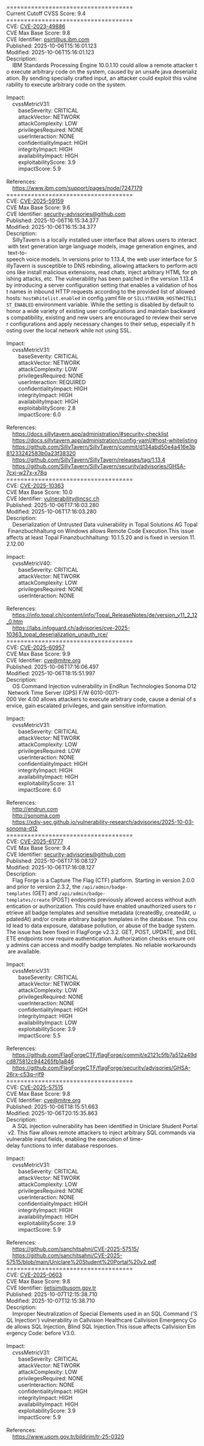 ====================================<br>Current&nbsp;Cutoff&nbsp;CVSS&nbsp;Score:&nbsp;9.4<br>====================================<br>CVE:&nbsp;<a href="https://nvd.nist.gov/vuln/detail/CVE-2023-49886">CVE-2023-49886</a><br>CVE&nbsp;Max&nbsp;Base&nbsp;Score:&nbsp;9.8<br>CVE&nbsp;Identifier:&nbsp;psirt@us.ibm.com<br>Published:&nbsp;2025-10-06T15:16:01.123<br>Modified:&nbsp;2025-10-06T15:16:01.123<br>Description:&nbsp;<br>&nbsp;&nbsp;&nbsp;&nbsp;IBM&nbsp;Standards&nbsp;Processing&nbsp;Engine&nbsp;10.0.1.10&nbsp;could&nbsp;allow&nbsp;a&nbsp;remote&nbsp;attacker&nbsp;to&nbsp;execute&nbsp;arbitrary&nbsp;code&nbsp;on&nbsp;the&nbsp;system,&nbsp;caused&nbsp;by&nbsp;an&nbsp;unsafe&nbsp;java&nbsp;deserialization.&nbsp;By&nbsp;sending&nbsp;specially&nbsp;crafted&nbsp;input,&nbsp;an&nbsp;attacker&nbsp;could&nbsp;exploit&nbsp;this&nbsp;vulnerability&nbsp;to&nbsp;execute&nbsp;arbitrary&nbsp;code&nbsp;on&nbsp;the&nbsp;system.<br><br>Impact:<br>&nbsp;&nbsp;&nbsp;&nbsp;cvssMetricV31:<br>&nbsp;&nbsp;&nbsp;&nbsp;&nbsp;&nbsp;&nbsp;&nbsp;baseSeverity:&nbsp;CRITICAL<br>&nbsp;&nbsp;&nbsp;&nbsp;&nbsp;&nbsp;&nbsp;&nbsp;attackVector:&nbsp;NETWORK<br>&nbsp;&nbsp;&nbsp;&nbsp;&nbsp;&nbsp;&nbsp;&nbsp;attackComplexity:&nbsp;LOW<br>&nbsp;&nbsp;&nbsp;&nbsp;&nbsp;&nbsp;&nbsp;&nbsp;privilegesRequired:&nbsp;NONE<br>&nbsp;&nbsp;&nbsp;&nbsp;&nbsp;&nbsp;&nbsp;&nbsp;userInteraction:&nbsp;NONE<br>&nbsp;&nbsp;&nbsp;&nbsp;&nbsp;&nbsp;&nbsp;&nbsp;confidentialityImpact:&nbsp;HIGH<br>&nbsp;&nbsp;&nbsp;&nbsp;&nbsp;&nbsp;&nbsp;&nbsp;integrityImpact:&nbsp;HIGH<br>&nbsp;&nbsp;&nbsp;&nbsp;&nbsp;&nbsp;&nbsp;&nbsp;availabilityImpact:&nbsp;HIGH<br>&nbsp;&nbsp;&nbsp;&nbsp;&nbsp;&nbsp;&nbsp;&nbsp;exploitabilityScore:&nbsp;3.9<br>&nbsp;&nbsp;&nbsp;&nbsp;&nbsp;&nbsp;&nbsp;&nbsp;impactScore:&nbsp;5.9<br><br>References:&nbsp;<br>&nbsp;&nbsp;&nbsp;&nbsp;https://www.ibm.com/support/pages/node/7247179<br>====================================<br>CVE:&nbsp;<a href="https://nvd.nist.gov/vuln/detail/CVE-2025-59159">CVE-2025-59159</a><br>CVE&nbsp;Max&nbsp;Base&nbsp;Score:&nbsp;9.6<br>CVE&nbsp;Identifier:&nbsp;security-advisories@github.com<br>Published:&nbsp;2025-10-06T16:15:34.377<br>Modified:&nbsp;2025-10-06T16:15:34.377<br>Description:&nbsp;<br>&nbsp;&nbsp;&nbsp;&nbsp;SillyTavern&nbsp;is&nbsp;a&nbsp;locally&nbsp;installed&nbsp;user&nbsp;interface&nbsp;that&nbsp;allows&nbsp;users&nbsp;to&nbsp;interact&nbsp;with&nbsp;text&nbsp;generation&nbsp;large&nbsp;language&nbsp;models,&nbsp;image&nbsp;generation&nbsp;engines,&nbsp;and&nbsp;text-to-speech&nbsp;voice&nbsp;models.&nbsp;In&nbsp;versions&nbsp;prior&nbsp;to&nbsp;1.13.4,&nbsp;the&nbsp;web&nbsp;user&nbsp;interface&nbsp;for&nbsp;SillyTavern&nbsp;is&nbsp;susceptible&nbsp;to&nbsp;DNS&nbsp;rebinding,&nbsp;allowing&nbsp;attackers&nbsp;to&nbsp;perform&nbsp;actions&nbsp;like&nbsp;install&nbsp;malicious&nbsp;extensions,&nbsp;read&nbsp;chats,&nbsp;inject&nbsp;arbitrary&nbsp;HTML&nbsp;for&nbsp;phishing&nbsp;attacks,&nbsp;etc.&nbsp;The&nbsp;vulnerability&nbsp;has&nbsp;been&nbsp;patched&nbsp;in&nbsp;the&nbsp;version&nbsp;1.13.4&nbsp;by&nbsp;introducing&nbsp;a&nbsp;server&nbsp;configuration&nbsp;setting&nbsp;that&nbsp;enables&nbsp;a&nbsp;validation&nbsp;of&nbsp;host&nbsp;names&nbsp;in&nbsp;inbound&nbsp;HTTP&nbsp;requests&nbsp;according&nbsp;to&nbsp;the&nbsp;provided&nbsp;list&nbsp;of&nbsp;allowed&nbsp;hosts:&nbsp;`hostWhitelist.enabled`&nbsp;in&nbsp;config.yaml&nbsp;file&nbsp;or&nbsp;`SILLYTAVERN_HOSTWHITELIST_ENABLED`&nbsp;environment&nbsp;variable.&nbsp;While&nbsp;the&nbsp;setting&nbsp;is&nbsp;disabled&nbsp;by&nbsp;default&nbsp;to&nbsp;honor&nbsp;a&nbsp;wide&nbsp;variety&nbsp;of&nbsp;existing&nbsp;user&nbsp;configurations&nbsp;and&nbsp;maintain&nbsp;backwards&nbsp;compatibility,&nbsp;existing&nbsp;and&nbsp;new&nbsp;users&nbsp;are&nbsp;encouraged&nbsp;to&nbsp;review&nbsp;their&nbsp;server&nbsp;configurations&nbsp;and&nbsp;apply&nbsp;necessary&nbsp;changes&nbsp;to&nbsp;their&nbsp;setup,&nbsp;especially&nbsp;if&nbsp;hosting&nbsp;over&nbsp;the&nbsp;local&nbsp;network&nbsp;while&nbsp;not&nbsp;using&nbsp;SSL.<br><br>Impact:<br>&nbsp;&nbsp;&nbsp;&nbsp;cvssMetricV31:<br>&nbsp;&nbsp;&nbsp;&nbsp;&nbsp;&nbsp;&nbsp;&nbsp;baseSeverity:&nbsp;CRITICAL<br>&nbsp;&nbsp;&nbsp;&nbsp;&nbsp;&nbsp;&nbsp;&nbsp;attackVector:&nbsp;NETWORK<br>&nbsp;&nbsp;&nbsp;&nbsp;&nbsp;&nbsp;&nbsp;&nbsp;attackComplexity:&nbsp;LOW<br>&nbsp;&nbsp;&nbsp;&nbsp;&nbsp;&nbsp;&nbsp;&nbsp;privilegesRequired:&nbsp;NONE<br>&nbsp;&nbsp;&nbsp;&nbsp;&nbsp;&nbsp;&nbsp;&nbsp;userInteraction:&nbsp;REQUIRED<br>&nbsp;&nbsp;&nbsp;&nbsp;&nbsp;&nbsp;&nbsp;&nbsp;confidentialityImpact:&nbsp;HIGH<br>&nbsp;&nbsp;&nbsp;&nbsp;&nbsp;&nbsp;&nbsp;&nbsp;integrityImpact:&nbsp;HIGH<br>&nbsp;&nbsp;&nbsp;&nbsp;&nbsp;&nbsp;&nbsp;&nbsp;availabilityImpact:&nbsp;HIGH<br>&nbsp;&nbsp;&nbsp;&nbsp;&nbsp;&nbsp;&nbsp;&nbsp;exploitabilityScore:&nbsp;2.8<br>&nbsp;&nbsp;&nbsp;&nbsp;&nbsp;&nbsp;&nbsp;&nbsp;impactScore:&nbsp;6.0<br><br>References:&nbsp;<br>&nbsp;&nbsp;&nbsp;&nbsp;https://docs.sillytavern.app/administration/#security-checklist<br>&nbsp;&nbsp;&nbsp;&nbsp;https://docs.sillytavern.app/administration/config-yaml/#host-whitelisting<br>&nbsp;&nbsp;&nbsp;&nbsp;https://github.com/SillyTavern/SillyTavern/commit/d134abd50e4a416e3b81233242583b0a23f38320<br>&nbsp;&nbsp;&nbsp;&nbsp;https://github.com/SillyTavern/SillyTavern/releases/tag/1.13.4<br>&nbsp;&nbsp;&nbsp;&nbsp;https://github.com/SillyTavern/SillyTavern/security/advisories/GHSA-7cxj-w27x-x78q<br>====================================<br>CVE:&nbsp;<a href="https://nvd.nist.gov/vuln/detail/CVE-2025-10363">CVE-2025-10363</a><br>CVE&nbsp;Max&nbsp;Base&nbsp;Score:&nbsp;10.0<br>CVE&nbsp;Identifier:&nbsp;vulnerability@ncsc.ch<br>Published:&nbsp;2025-10-06T17:16:03.280<br>Modified:&nbsp;2025-10-06T17:16:03.280<br>Description:&nbsp;<br>&nbsp;&nbsp;&nbsp;&nbsp;Deserialization&nbsp;of&nbsp;Untrusted&nbsp;Data&nbsp;vulnerability&nbsp;in&nbsp;Topal&nbsp;Solutions&nbsp;AG&nbsp;Topal&nbsp;Finanzbuchhaltung&nbsp;on&nbsp;Windows&nbsp;allows&nbsp;Remote&nbsp;Code&nbsp;Execution.This&nbsp;issue&nbsp;affects&nbsp;at&nbsp;least&nbsp;Topal&nbsp;Finanzbuchhaltung:&nbsp;10.1.5.20&nbsp;and&nbsp;is&nbsp;fixed&nbsp;in&nbsp;version&nbsp;11.2.12.00<br><br>Impact:<br>&nbsp;&nbsp;&nbsp;&nbsp;cvssMetricV40:<br>&nbsp;&nbsp;&nbsp;&nbsp;&nbsp;&nbsp;&nbsp;&nbsp;baseSeverity:&nbsp;CRITICAL<br>&nbsp;&nbsp;&nbsp;&nbsp;&nbsp;&nbsp;&nbsp;&nbsp;attackVector:&nbsp;NETWORK<br>&nbsp;&nbsp;&nbsp;&nbsp;&nbsp;&nbsp;&nbsp;&nbsp;attackComplexity:&nbsp;LOW<br>&nbsp;&nbsp;&nbsp;&nbsp;&nbsp;&nbsp;&nbsp;&nbsp;privilegesRequired:&nbsp;NONE<br>&nbsp;&nbsp;&nbsp;&nbsp;&nbsp;&nbsp;&nbsp;&nbsp;userInteraction:&nbsp;NONE<br><br>References:&nbsp;<br>&nbsp;&nbsp;&nbsp;&nbsp;https://info.topal.ch/content/info/Topal_ReleaseNotes/de/version_v11_2_12_0.htm<br>&nbsp;&nbsp;&nbsp;&nbsp;https://labs.infoguard.ch/advisories/cve-2025-10363_topal_deserialization_unauth_rce/<br>====================================<br>CVE:&nbsp;<a href="https://nvd.nist.gov/vuln/detail/CVE-2025-60957">CVE-2025-60957</a><br>CVE&nbsp;Max&nbsp;Base&nbsp;Score:&nbsp;9.9<br>CVE&nbsp;Identifier:&nbsp;cve@mitre.org<br>Published:&nbsp;2025-10-06T17:16:06.497<br>Modified:&nbsp;2025-10-06T18:15:51.997<br>Description:&nbsp;<br>&nbsp;&nbsp;&nbsp;&nbsp;OS&nbsp;Command&nbsp;Injection&nbsp;vulnerability&nbsp;in&nbsp;EndRun&nbsp;Technologies&nbsp;Sonoma&nbsp;D12&nbsp;Network&nbsp;Time&nbsp;Server&nbsp;(GPS)&nbsp;F/W&nbsp;6010-0071-000&nbsp;Ver&nbsp;4.00&nbsp;allows&nbsp;attackers&nbsp;to&nbsp;execute&nbsp;arbitrary&nbsp;code,&nbsp;cause&nbsp;a&nbsp;denial&nbsp;of&nbsp;service,&nbsp;gain&nbsp;escalated&nbsp;privileges,&nbsp;and&nbsp;gain&nbsp;sensitive&nbsp;information.<br><br>Impact:<br>&nbsp;&nbsp;&nbsp;&nbsp;cvssMetricV31:<br>&nbsp;&nbsp;&nbsp;&nbsp;&nbsp;&nbsp;&nbsp;&nbsp;baseSeverity:&nbsp;CRITICAL<br>&nbsp;&nbsp;&nbsp;&nbsp;&nbsp;&nbsp;&nbsp;&nbsp;attackVector:&nbsp;NETWORK<br>&nbsp;&nbsp;&nbsp;&nbsp;&nbsp;&nbsp;&nbsp;&nbsp;attackComplexity:&nbsp;LOW<br>&nbsp;&nbsp;&nbsp;&nbsp;&nbsp;&nbsp;&nbsp;&nbsp;privilegesRequired:&nbsp;LOW<br>&nbsp;&nbsp;&nbsp;&nbsp;&nbsp;&nbsp;&nbsp;&nbsp;userInteraction:&nbsp;NONE<br>&nbsp;&nbsp;&nbsp;&nbsp;&nbsp;&nbsp;&nbsp;&nbsp;confidentialityImpact:&nbsp;HIGH<br>&nbsp;&nbsp;&nbsp;&nbsp;&nbsp;&nbsp;&nbsp;&nbsp;integrityImpact:&nbsp;HIGH<br>&nbsp;&nbsp;&nbsp;&nbsp;&nbsp;&nbsp;&nbsp;&nbsp;availabilityImpact:&nbsp;HIGH<br>&nbsp;&nbsp;&nbsp;&nbsp;&nbsp;&nbsp;&nbsp;&nbsp;exploitabilityScore:&nbsp;3.1<br>&nbsp;&nbsp;&nbsp;&nbsp;&nbsp;&nbsp;&nbsp;&nbsp;impactScore:&nbsp;6.0<br><br>References:&nbsp;<br>&nbsp;&nbsp;&nbsp;&nbsp;http://endrun.com<br>&nbsp;&nbsp;&nbsp;&nbsp;http://sonoma.com<br>&nbsp;&nbsp;&nbsp;&nbsp;https://xdiv-sec.github.io/vulnerability-research/advisories/2025-10-03-sonoma-d12<br>====================================<br>CVE:&nbsp;<a href="https://nvd.nist.gov/vuln/detail/CVE-2025-61777">CVE-2025-61777</a><br>CVE&nbsp;Max&nbsp;Base&nbsp;Score:&nbsp;9.4<br>CVE&nbsp;Identifier:&nbsp;security-advisories@github.com<br>Published:&nbsp;2025-10-06T17:16:08.127<br>Modified:&nbsp;2025-10-06T17:16:08.127<br>Description:&nbsp;<br>&nbsp;&nbsp;&nbsp;&nbsp;Flag&nbsp;Forge&nbsp;is&nbsp;a&nbsp;Capture&nbsp;The&nbsp;Flag&nbsp;(CTF)&nbsp;platform.&nbsp;Starting&nbsp;in&nbsp;version&nbsp;2.0.0&nbsp;and&nbsp;prior&nbsp;to&nbsp;version&nbsp;2.3.2,&nbsp;the&nbsp;`/api/admin/badge-templates`&nbsp;(GET)&nbsp;and&nbsp;`/api/admin/badge-templates/create`&nbsp;(POST)&nbsp;endpoints&nbsp;previously&nbsp;allowed&nbsp;access&nbsp;without&nbsp;authentication&nbsp;or&nbsp;authorization.&nbsp;This&nbsp;could&nbsp;have&nbsp;enabled&nbsp;unauthorized&nbsp;users&nbsp;to&nbsp;retrieve&nbsp;all&nbsp;badge&nbsp;templates&nbsp;and&nbsp;sensitive&nbsp;metadata&nbsp;(createdBy,&nbsp;createdAt,&nbsp;updatedAt)&nbsp;and/or&nbsp;create&nbsp;arbitrary&nbsp;badge&nbsp;templates&nbsp;in&nbsp;the&nbsp;database.&nbsp;This&nbsp;could&nbsp;lead&nbsp;to&nbsp;data&nbsp;exposure,&nbsp;database&nbsp;pollution,&nbsp;or&nbsp;abuse&nbsp;of&nbsp;the&nbsp;badge&nbsp;system.&nbsp;The&nbsp;issue&nbsp;has&nbsp;been&nbsp;fixed&nbsp;in&nbsp;FlagForge&nbsp;v2.3.2.&nbsp;GET,&nbsp;POST,&nbsp;UPDATE,&nbsp;and&nbsp;DELETE&nbsp;endpoints&nbsp;now&nbsp;require&nbsp;authentication.&nbsp;Authorization&nbsp;checks&nbsp;ensure&nbsp;only&nbsp;admins&nbsp;can&nbsp;access&nbsp;and&nbsp;modify&nbsp;badge&nbsp;templates.&nbsp;No&nbsp;reliable&nbsp;workarounds&nbsp;are&nbsp;available.<br><br>Impact:<br>&nbsp;&nbsp;&nbsp;&nbsp;cvssMetricV31:<br>&nbsp;&nbsp;&nbsp;&nbsp;&nbsp;&nbsp;&nbsp;&nbsp;baseSeverity:&nbsp;CRITICAL<br>&nbsp;&nbsp;&nbsp;&nbsp;&nbsp;&nbsp;&nbsp;&nbsp;attackVector:&nbsp;NETWORK<br>&nbsp;&nbsp;&nbsp;&nbsp;&nbsp;&nbsp;&nbsp;&nbsp;attackComplexity:&nbsp;LOW<br>&nbsp;&nbsp;&nbsp;&nbsp;&nbsp;&nbsp;&nbsp;&nbsp;privilegesRequired:&nbsp;NONE<br>&nbsp;&nbsp;&nbsp;&nbsp;&nbsp;&nbsp;&nbsp;&nbsp;userInteraction:&nbsp;NONE<br>&nbsp;&nbsp;&nbsp;&nbsp;&nbsp;&nbsp;&nbsp;&nbsp;confidentialityImpact:&nbsp;HIGH<br>&nbsp;&nbsp;&nbsp;&nbsp;&nbsp;&nbsp;&nbsp;&nbsp;integrityImpact:&nbsp;HIGH<br>&nbsp;&nbsp;&nbsp;&nbsp;&nbsp;&nbsp;&nbsp;&nbsp;availabilityImpact:&nbsp;LOW<br>&nbsp;&nbsp;&nbsp;&nbsp;&nbsp;&nbsp;&nbsp;&nbsp;exploitabilityScore:&nbsp;3.9<br>&nbsp;&nbsp;&nbsp;&nbsp;&nbsp;&nbsp;&nbsp;&nbsp;impactScore:&nbsp;5.5<br><br>References:&nbsp;<br>&nbsp;&nbsp;&nbsp;&nbsp;https://github.com/FlagForgeCTF/flagForge/commit/e2121c5fb7a512a49dcd875812c944265fb1a846<br>&nbsp;&nbsp;&nbsp;&nbsp;https://github.com/FlagForgeCTF/flagForge/security/advisories/GHSA-26rx-c53q-rjf9<br>====================================<br>CVE:&nbsp;<a href="https://nvd.nist.gov/vuln/detail/CVE-2025-57515">CVE-2025-57515</a><br>CVE&nbsp;Max&nbsp;Base&nbsp;Score:&nbsp;9.8<br>CVE&nbsp;Identifier:&nbsp;cve@mitre.org<br>Published:&nbsp;2025-10-06T18:15:51.663<br>Modified:&nbsp;2025-10-06T20:15:35.863<br>Description:&nbsp;<br>&nbsp;&nbsp;&nbsp;&nbsp;A&nbsp;SQL&nbsp;injection&nbsp;vulnerability&nbsp;has&nbsp;been&nbsp;identified&nbsp;in&nbsp;Uniclare&nbsp;Student&nbsp;Portal&nbsp;v2.&nbsp;This&nbsp;flaw&nbsp;allows&nbsp;remote&nbsp;attackers&nbsp;to&nbsp;inject&nbsp;arbitrary&nbsp;SQL&nbsp;commands&nbsp;via&nbsp;vulnerable&nbsp;input&nbsp;fields,&nbsp;enabling&nbsp;the&nbsp;execution&nbsp;of&nbsp;time-delay&nbsp;functions&nbsp;to&nbsp;infer&nbsp;database&nbsp;responses.<br><br>Impact:<br>&nbsp;&nbsp;&nbsp;&nbsp;cvssMetricV31:<br>&nbsp;&nbsp;&nbsp;&nbsp;&nbsp;&nbsp;&nbsp;&nbsp;baseSeverity:&nbsp;CRITICAL<br>&nbsp;&nbsp;&nbsp;&nbsp;&nbsp;&nbsp;&nbsp;&nbsp;attackVector:&nbsp;NETWORK<br>&nbsp;&nbsp;&nbsp;&nbsp;&nbsp;&nbsp;&nbsp;&nbsp;attackComplexity:&nbsp;LOW<br>&nbsp;&nbsp;&nbsp;&nbsp;&nbsp;&nbsp;&nbsp;&nbsp;privilegesRequired:&nbsp;NONE<br>&nbsp;&nbsp;&nbsp;&nbsp;&nbsp;&nbsp;&nbsp;&nbsp;userInteraction:&nbsp;NONE<br>&nbsp;&nbsp;&nbsp;&nbsp;&nbsp;&nbsp;&nbsp;&nbsp;confidentialityImpact:&nbsp;HIGH<br>&nbsp;&nbsp;&nbsp;&nbsp;&nbsp;&nbsp;&nbsp;&nbsp;integrityImpact:&nbsp;HIGH<br>&nbsp;&nbsp;&nbsp;&nbsp;&nbsp;&nbsp;&nbsp;&nbsp;availabilityImpact:&nbsp;HIGH<br>&nbsp;&nbsp;&nbsp;&nbsp;&nbsp;&nbsp;&nbsp;&nbsp;exploitabilityScore:&nbsp;3.9<br>&nbsp;&nbsp;&nbsp;&nbsp;&nbsp;&nbsp;&nbsp;&nbsp;impactScore:&nbsp;5.9<br><br>References:&nbsp;<br>&nbsp;&nbsp;&nbsp;&nbsp;https://github.com/sanchitsahni/CVE-2025-57515/<br>&nbsp;&nbsp;&nbsp;&nbsp;https://github.com/sanchitsahni/CVE-2025-57515/blob/main/Uniclare%20Student%20Portal%20v2.pdf<br>====================================<br>CVE:&nbsp;<a href="https://nvd.nist.gov/vuln/detail/CVE-2025-0603">CVE-2025-0603</a><br>CVE&nbsp;Max&nbsp;Base&nbsp;Score:&nbsp;9.8<br>CVE&nbsp;Identifier:&nbsp;iletisim@usom.gov.tr<br>Published:&nbsp;2025-10-07T12:15:38.710<br>Modified:&nbsp;2025-10-07T12:15:38.710<br>Description:&nbsp;<br>&nbsp;&nbsp;&nbsp;&nbsp;Improper&nbsp;Neutralization&nbsp;of&nbsp;Special&nbsp;Elements&nbsp;used&nbsp;in&nbsp;an&nbsp;SQL&nbsp;Command&nbsp;(&#x27;SQL&nbsp;Injection&#x27;)&nbsp;vulnerability&nbsp;in&nbsp;Callvision&nbsp;Healthcare&nbsp;Callvision&nbsp;Emergency&nbsp;Code&nbsp;allows&nbsp;SQL&nbsp;Injection,&nbsp;Blind&nbsp;SQL&nbsp;Injection.This&nbsp;issue&nbsp;affects&nbsp;Callvision&nbsp;Emergency&nbsp;Code:&nbsp;before&nbsp;V3.0.<br><br>Impact:<br>&nbsp;&nbsp;&nbsp;&nbsp;cvssMetricV31:<br>&nbsp;&nbsp;&nbsp;&nbsp;&nbsp;&nbsp;&nbsp;&nbsp;baseSeverity:&nbsp;CRITICAL<br>&nbsp;&nbsp;&nbsp;&nbsp;&nbsp;&nbsp;&nbsp;&nbsp;attackVector:&nbsp;NETWORK<br>&nbsp;&nbsp;&nbsp;&nbsp;&nbsp;&nbsp;&nbsp;&nbsp;attackComplexity:&nbsp;LOW<br>&nbsp;&nbsp;&nbsp;&nbsp;&nbsp;&nbsp;&nbsp;&nbsp;privilegesRequired:&nbsp;NONE<br>&nbsp;&nbsp;&nbsp;&nbsp;&nbsp;&nbsp;&nbsp;&nbsp;userInteraction:&nbsp;NONE<br>&nbsp;&nbsp;&nbsp;&nbsp;&nbsp;&nbsp;&nbsp;&nbsp;confidentialityImpact:&nbsp;HIGH<br>&nbsp;&nbsp;&nbsp;&nbsp;&nbsp;&nbsp;&nbsp;&nbsp;integrityImpact:&nbsp;HIGH<br>&nbsp;&nbsp;&nbsp;&nbsp;&nbsp;&nbsp;&nbsp;&nbsp;availabilityImpact:&nbsp;HIGH<br>&nbsp;&nbsp;&nbsp;&nbsp;&nbsp;&nbsp;&nbsp;&nbsp;exploitabilityScore:&nbsp;3.9<br>&nbsp;&nbsp;&nbsp;&nbsp;&nbsp;&nbsp;&nbsp;&nbsp;impactScore:&nbsp;5.9<br><br>References:&nbsp;<br>&nbsp;&nbsp;&nbsp;&nbsp;https://www.usom.gov.tr/bildirim/tr-25-0320